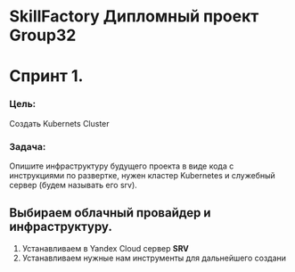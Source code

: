 # SkillFactory Дипломный проект Group32

<H1> Спринт 1. </H1>
<H3> Цель: </H3>
Создать Kubernets Cluster <br>
<H3> Задача: </H3> 
Опишите инфраструктуру будущего проекта в виде кода с инструкциями по развертке, нужен кластер Kubernetes и служебный сервер (будем называть его srv). <br>
<H2> Выбираем облачный провайдер и инфраструктуру. </h2>

1. Устанавливаем в Yandex Cloud сервер <b> SRV </b>
2. Устанавливаем нужные нам инструменты для дальнейшего создани
